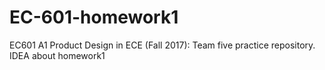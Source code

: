 # EC-601-homework1
EC601 A1 Product Design in ECE (Fall 2017): Team five practice repository. IDEA about homework1
